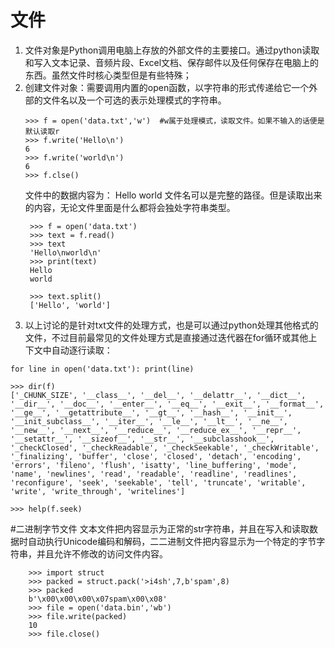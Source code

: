 # 文件
1. 文件对象是Python调用电脑上存放的外部文件的主要接口。通过python读取和写入文本记录、音频片段、Excel文档、保存邮件以及任何保存在电脑上的东西。虽然文件时核心类型但是有些特殊；
2. 创建文件对象：需要调用内置的open函数，以字符串的形式传递给它一个外部的文件名以及一个可选的表示处理模式的字符串。
    ```
    >>> f = open('data.txt','w')  #w属于处理模式，读取文件。如果不输入的话便是默认读取r
    >>> f.write('Hello\n')
    6
    >>> f.write('world\n')
    6
    >>> f.clse()
    ```
    文件中的数据内容为：
   Hello
   world
   文件名可以是完整的路径。但是读取出来的内容，无论文件里面是什么都将会独处字符串类型。
   ```
    >>> f = open('data.txt')
    >>> text = f.read()
    >>> text
    'Hello\nworld\n'
    >>> print(text)
    Hello
    world
    
    >>> text.split()
    ['Hello', 'world']
   ```
4. 以上讨论的是针对txt文件的处理方式，也是可以通过python处理其他格式的文件，不过目前最常见的文件处理方式是直接通过迭代器在for循环或其他上下文中自动逐行读取：
```
for line in open('data.txt'): print(line)
```
```
>>> dir(f)
['_CHUNK_SIZE', '__class__', '__del__', '__delattr__', '__dict__', '__dir__', '__doc__', '__enter__', '__eq__', '__exit__', '__format__', '__ge__', '__getattribute__', '__gt__', '__hash__', '__init__', '__init_subclass__', '__iter__', '__le__', '__lt__', '__ne__', '__new__', '__next__', '__reduce__', '__reduce_ex__', '__repr__', '__setattr__', '__sizeof__', '__str__', '__subclasshook__', '_checkClosed', '_checkReadable', '_checkSeekable', '_checkWritable', '_finalizing', 'buffer', 'close', 'closed', 'detach', 'encoding', 'errors', 'fileno', 'flush', 'isatty', 'line_buffering', 'mode', 'name', 'newlines', 'read', 'readable', 'readline', 'readlines', 'reconfigure', 'seek', 'seekable', 'tell', 'truncate', 'writable', 'write', 'write_through', 'writelines']

>>> help(f.seek)
```
#二进制字节文件
文本文件把内容显示为正常的str字符串，并且在写入和读取数据时自动执行Unicode编码和解码，二二进制文件把内容显示为一个特定的字节字符串，并且允许不修改的访问文件内容。
```
    >>> import struct
    >>> packed = struct.pack('>i4sh',7,b'spam',8)
    >>> packed
    b'\x00\x00\x00\x07spam\x00\x08'
    >>> file = open('data.bin','wb')
    >>> file.write(packed)
    10
    >>> file.close()
```

